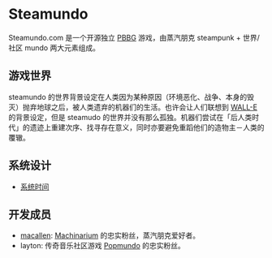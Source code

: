 # Steamundo

Steamundo.com 是一个开源独立 [PBBG](http://allenkung.com/pbbg/) 游戏，由蒸汽朋克 steampunk + 世界/社区 mundo 两大元素组成。

## 游戏世界

steamundo 的世界背景设定在人类因为某种原因（环境恶化、战争、本身的毁灭）抛弃地球之后，被人类遗弃的机器们的生活。也许会让人们联想到 [WALL-E](https://en.wikipedia.org/wiki/WALL-E) 的背景设定，但是 steamudo 的世界并没有那么孤独。机器们尝试在「后人类时代」的遗迹上重建次序、找寻存在意义，同时亦要避免重蹈他们的造物主－人类的覆辙。

## 系统设计

- [系统时间](doc/system-time.md)

## 开发成员

- [macallen](https://github.com/allenkung): [Machinarium](http://machinarium.net) 的忠实粉丝，蒸汽朋克爱好者。
- layton: 传奇音乐社区游戏 [Popmundo](http://www.popmundo.com) 的忠实粉丝。
